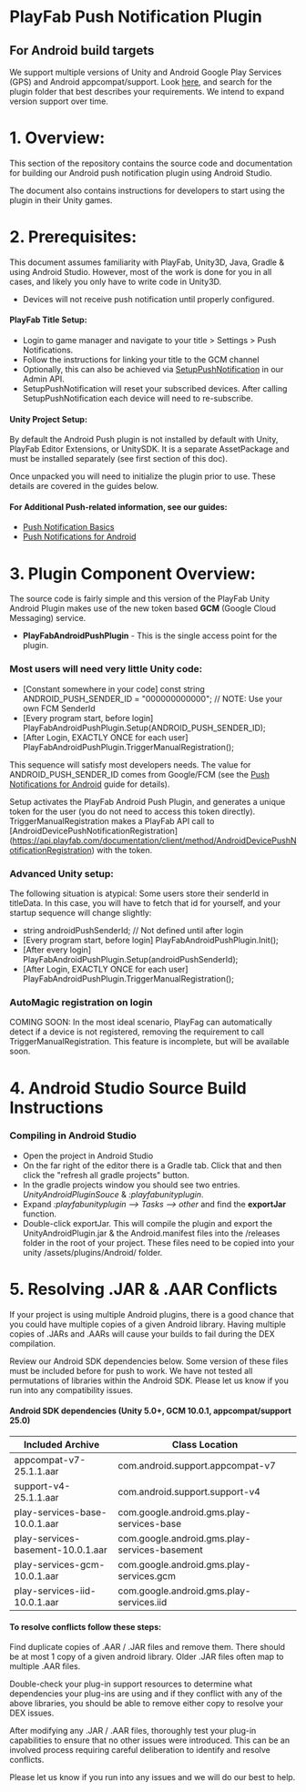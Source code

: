 # PlayFab Push Notification Plugin

## For Android build targets

We support multiple versions of Unity and Android Google Play Services (GPS) and Android appcompat/support.  Look [here](https://github.com/PlayFab/UnitySDK/tree/master/Packages), and search for the plugin folder that best describes your requirements. We intend to expand version support over time.


# 1. Overview:

This section of the repository contains the source code and documentation for building our Android push notification plugin using Android Studio. 

The document also contains instructions for developers to start using the plugin in their Unity games.


# 2. Prerequisites:

This document assumes familiarity with PlayFab, Unity3D, Java, Gradle & using Android Studio.  However, most of the work is done for you in all cases, and likely you only have to write code in Unity3D.

* Devices will not receive push notification until properly configured.

#### PlayFab Title Setup:
  * Login to game manager and navigate to your title > Settings > Push Notifications.
  * Follow the instructions for linking your title to the GCM channel
  * Optionally, this can also be achieved via [SetupPushNotification](https://api.playfab.com/Documentation/Admin/method/SetupPushNotification) in our Admin API.
  * SetupPushNotification will reset your subscribed devices. After calling SetupPushNotification each device will need to re-subscribe. 

#### Unity Project Setup:
By default the Android Push plugin is not installed by default with Unity, PlayFab Editor Extensions, or UnitySDK. It is a separate AssetPackage and must be installed separately (see first section of this doc).

Once unpacked you will need to initialize the plugin prior to use. These details are covered in the guides below.

#### For Additional Push-related information, see our guides:
  * [Push Notification Basics](https://api.playfab.com/docs/tutorials/landing-players/push-notification-basics)
  * [Push Notifications for Android](https://api.playfab.com/docs/tutorials/landing-players/push-notification-basics/push-notifications-for-android)


# 3. Plugin Component Overview:

The source code is fairly simple and this version of the PlayFab Unity Android Plugin makes use of the new token based **GCM** (Google Cloud Messaging) service.  

* **PlayFabAndroidPushPlugin** -  This is the single access point for the plugin.

### Most users will need very little Unity code:

* [Constant somewhere in your code] const string ANDROID_PUSH_SENDER_ID = "000000000000"; // NOTE: Use your own FCM SenderId
* [Every program start, before login] PlayFabAndroidPushPlugin.Setup(ANDROID_PUSH_SENDER_ID);
* [After Login, EXACTLY ONCE for each user] PlayFabAndroidPushPlugin.TriggerManualRegistration();

This sequence will satisfy most developers needs. The value for ANDROID_PUSH_SENDER_ID comes from Google/FCM (see the [Push Notifications for Android](https://api.playfab.com/docs/tutorials/landing-players/push-notification-basics/push-notifications-for-android) guide for details).

Setup activates the PlayFab Android Push Plugin, and generates a unique token for the user (you do not need to access this token directly). TriggerManualRegistration makes a PlayFab API call to [AndroidDevicePushNotificationRegistration] (https://api.playfab.com/documentation/client/method/AndroidDevicePushNotificationRegistration) with the token.

### Advanced Unity setup:

The following situation is atypical: Some users store their senderId in titleData. In this case, you will have to fetch that id for yourself, and your startup sequence will change slightly:

* string androidPushSenderId; // Not defined until after login
* [Every program start, before login] PlayFabAndroidPushPlugin.Init();
* [After every login] PlayFabAndroidPushPlugin.Setup(androidPushSenderId);
* [After Login, EXACTLY ONCE for each user] PlayFabAndroidPushPlugin.TriggerManualRegistration();

### AutoMagic registration on login

COMING SOON: In the most ideal scenario, PlayFag can automatically detect if a device is not registered, removing the requirement to call TriggerManualRegistration.  This feature is incomplete, but will be available soon.


# 4. Android Studio Source Build Instructions

### Compiling in Android Studio
*	Open the project in Android Studio
*	On the far right of the editor there is a Gradle tab.  Click that and then click the "refresh all gradle projects" button.
*	In the gradle projects window you should see two entries.  *UnityAndroidPluginSouce* & *:playfabunityplugin*. 
* Expand *:playfabunityplugin --> Tasks --> other* and find the **exportJar** function.
*	Double-click exportJar. This will compile the plugin and export the UnityAndroidPlugin.jar & the Android.manifest files into the /releases folder in the root of your project.  These files need to be copied into your unity /assets/plugins/Android/  folder.


# 5. Resolving .JAR & .AAR Conflicts

If your project is using multiple Android plugins, there is a good chance that you could have multiple copies of a given Android library. Having multiple copies of .JARs and .AARs will cause your builds to fail during the DEX compilation. 

Review our Android SDK dependencies below. Some version of these files must be included before for push to work. We have not tested all permutations of libraries within the Android SDK. Please let us know if you run into any compatibility issues.

#### Android SDK dependencies (Unity 5.0+, GCM 10.0.1, appcompat/support 25.0)

Included Archive | Class Location
--- |  ---
appcompat-v7-25.1.1.aar | com.android.support.appcompat-v7 
support-v4-25.1.1.aar | com.android.support.support-v4
play-services-base-10.0.1.aar | com.google.android.gms.play-services-base
play-services-basement-10.0.1.aar | com.google.android.gms.play-services-basement 
play-services-gcm-10.0.1.aar | com.google.android.gms.play-services.gcm
play-services-iid-10.0.1.aar | com.google.android.gms.play-services.iid

#### To resolve conflicts follow these steps:
Find duplicate copies of .AAR / .JAR files and remove them. There should be at most 1 copy of a given android library. Older .JAR files often map to multiple .AAR files. 

Double-check your plug-in support resources to determine what dependencies your plug-ins are using and if they conflict with any of the above libraries, you should be able to remove either copy to resolve your DEX issues. 

After modifying any .JAR / .AAR files, thoroughly test your plug-in capabilities to ensure that no other issues were introduced. This can be an involved process requiring careful deliberation to identify and resolve conflicts.

Please let us know if you run into any issues and we will do our best to help.

